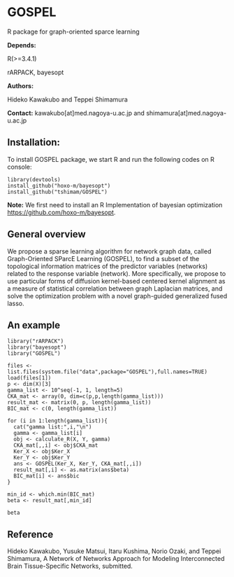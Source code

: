 # GOSPEL
R package for graph-oriented sparce learning

<strong>Depends:</strong>

R(>=3.4.1)

rARPACK, bayesopt

<strong>Authors:</strong>

Hideko Kawakubo and Teppei Shimamura

<strong>Contact:</strong>
kawakubo[at]med.nagoya-u.ac.jp and shimamura[at]med.nagoya-u.ac.jp

## Installation:

To install GOSPEL package, we start R and run the following codes on R console:

```
library(devtools)
install_github("hoxo-m/bayesopt")
install_github("tshimam/GOSPEL")
```

<strong>Note:</strong>
We first need to install an R Implementation of bayesian optimization https://github.com/hoxo-m/bayesopt.

## General overview

We propose a sparse learning algorithm for network graph data, called Graph-Oriented SParcE Learning (GOSPEL), to find a subset of the topological information matrices of the predictor variables (networks) related to the response variable (network). More specifically, we propose to use particular forms of diffusion kernel-based centered kernel alignment as a measure of statistical correlation between graph Laplacian matrices, and solve the optimization problem with a novel graph-guided generalized fused lasso.

## An example

```
library("rARPACK")
library("bayesopt")
library("GOSPEL")

files <- list.files(system.file("data",package="GOSPEL"),full.names=TRUE)
load(files[1])
p <- dim(X)[3]
gamma_list <- 10^seq(-1, 1, length=5)
CKA_mat <- array(0, dim=c(p,p,length(gamma_list)))
result_mat <- matrix(0, p, length(gamma_list))
BIC_mat <- c(0, length(gamma_list))

for (i in 1:length(gamma_list)){
  cat("gamma list:",i,"\n")
  gamma <- gamma_list[i]
  obj <- calculate_R(X, Y, gamma)
  CKA_mat[,,i] <- obj$CKA_mat
  Ker_X <- obj$Ker_X
  Ker_Y <- obj$Ker_Y
  ans <- GOSPEL(Ker_X, Ker_Y, CKA_mat[,,i])
  result_mat[,i] <- as.matrix(ans$beta)
  BIC_mat[i] <- ans$bic
}

min_id <- which.min(BIC_mat)
beta <- result_mat[,min_id]

beta
```

## Reference
Hideko Kawakubo, Yusuke Matsui, Itaru Kushima, Norio Ozaki, and Teppei Shimamura, A Network of Networks Approach for Modeling Interconnected Brain Tissue-Specific Networks, submitted.

